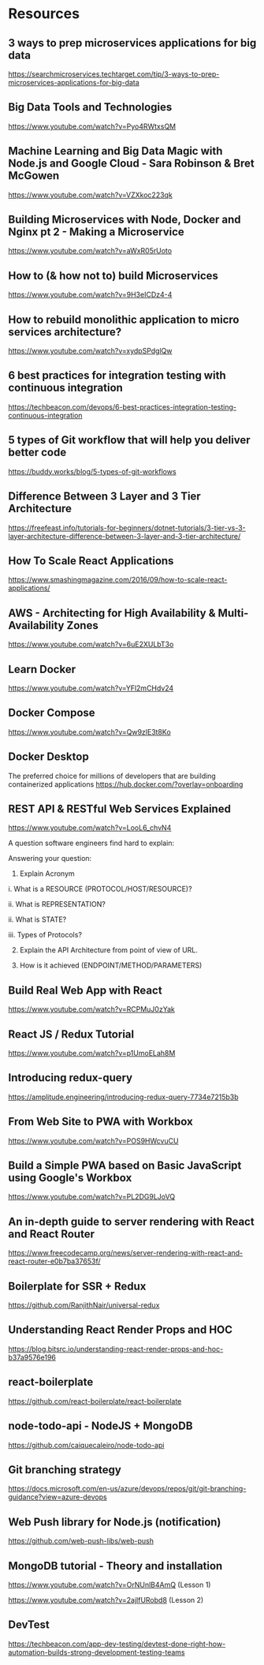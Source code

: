 # Resources

## 3 ways to prep microservices applications for big data
https://searchmicroservices.techtarget.com/tip/3-ways-to-prep-microservices-applications-for-big-data

## Big Data Tools and Technologies 
https://www.youtube.com/watch?v=Pyo4RWtxsQM

## Machine Learning and Big Data Magic with Node.js and Google Cloud - Sara Robinson & Bret McGowen
https://www.youtube.com/watch?v=VZXkoc223qk

## Building Microservices with Node, Docker and Nginx pt 2 - Making a Microservice
https://www.youtube.com/watch?v=aWxR05rUoto

## How to (& how not to) build Microservices
https://www.youtube.com/watch?v=9H3eICDz4-4

## How to rebuild monolithic application to micro services architecture? 
https://www.youtube.com/watch?v=xydpSPdglQw

## 6 best practices for integration testing with continuous integration
https://techbeacon.com/devops/6-best-practices-integration-testing-continuous-integration

## 5 types of Git workflow that will help you deliver better code
https://buddy.works/blog/5-types-of-git-workflows

## Difference Between 3 Layer and 3 Tier Architecture
https://freefeast.info/tutorials-for-beginners/dotnet-tutorials/3-tier-vs-3-layer-architecture-difference-between-3-layer-and-3-tier-architecture/

## How To Scale React Applications
https://www.smashingmagazine.com/2016/09/how-to-scale-react-applications/ 


## AWS -  Architecting for High Availability & Multi-Availability Zones 
https://www.youtube.com/watch?v=6uE2XULbT3o

## Learn Docker 
https://www.youtube.com/watch?v=YFl2mCHdv24 

## Docker Compose 
https://www.youtube.com/watch?v=Qw9zlE3t8Ko 


## Docker Desktop
The preferred choice for millions of developers that are building containerized applications
https://hub.docker.com/?overlay=onboarding

## REST API & RESTful Web Services Explained
https://www.youtube.com/watch?v=LooL6_chvN4 

A question software engineers find hard to explain:


Answering your question:

1. Explain Acronym

i. What is  a RESOURCE (PROTOCOL/HOST/RESOURCE)?

ii. What is REPRESENTATION?

ii. What is STATE?

iii. Types of Protocols?

2. Explain the API Architecture from point of view of URL. 

3. How is it achieved (ENDPOINT/METHOD/PARAMETERS)


## Build Real Web App with React 
https://www.youtube.com/watch?v=RCPMuJ0zYak 


## React JS / Redux Tutorial  
https://www.youtube.com/watch?v=p1UmoELah8M


## Introducing redux-query
https://amplitude.engineering/introducing-redux-query-7734e7215b3b

## From Web Site to PWA with Workbox 
https://www.youtube.com/watch?v=POS9HWcvuCU

## Build a Simple PWA based on Basic JavaScript using Google's Workbox
https://www.youtube.com/watch?v=PL2DG9LJoVQ


## An in-depth guide to server rendering with React and React Router
https://www.freecodecamp.org/news/server-rendering-with-react-and-react-router-e0b7ba37653f/ 

## Boilerplate for SSR + Redux
https://github.com/RanjithNair/universal-redux 


## Understanding React Render Props and HOC
https://blog.bitsrc.io/understanding-react-render-props-and-hoc-b37a9576e196


## react-boilerplate 
https://github.com/react-boilerplate/react-boilerplate


## node-todo-api  - NodeJS + MongoDB 
https://github.com/caiquecaleiro/node-todo-api


## Git branching strategy
https://docs.microsoft.com/en-us/azure/devops/repos/git/git-branching-guidance?view=azure-devops


## Web Push library for Node.js (notification)
https://github.com/web-push-libs/web-push

## MongoDB tutorial - Theory and installation 
https://www.youtube.com/watch?v=OrNUnlB4AmQ (Lesson 1)

https://www.youtube.com/watch?v=2ajlfURobd8 (Lesson 2)


## DevTest 
https://techbeacon.com/app-dev-testing/devtest-done-right-how-automation-builds-strong-development-testing-teams

